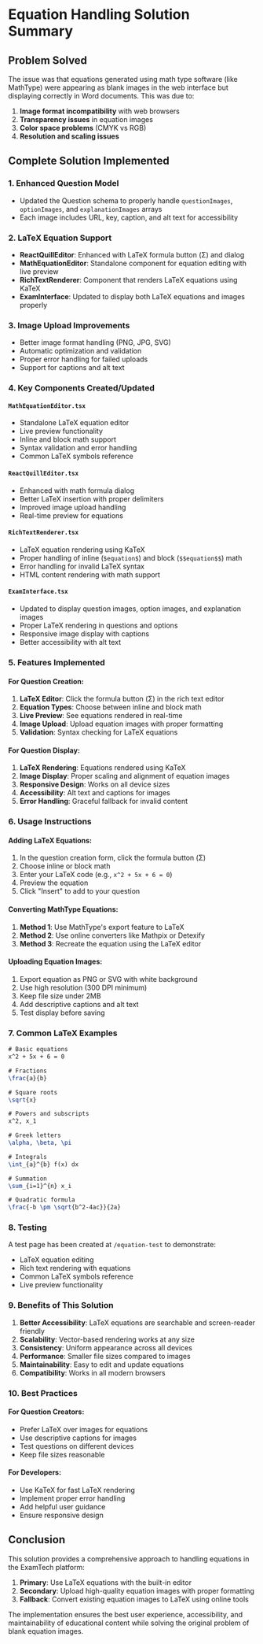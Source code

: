 # Equation Handling Solution Summary

## Problem Solved

The issue was that equations generated using math type software (like MathType) were appearing as blank images in the web interface but displaying correctly in Word documents. This was due to:

1. **Image format incompatibility** with web browsers
2. **Transparency issues** in equation images
3. **Color space problems** (CMYK vs RGB)
4. **Resolution and scaling issues**

## Complete Solution Implemented

### 1. Enhanced Question Model
- Updated the Question schema to properly handle `questionImages`, `optionImages`, and `explanationImages` arrays
- Each image includes URL, key, caption, and alt text for accessibility

### 2. LaTeX Equation Support
- **ReactQuillEditor**: Enhanced with LaTeX formula button (Σ) and dialog
- **MathEquationEditor**: Standalone component for equation editing with live preview
- **RichTextRenderer**: Component that renders LaTeX equations using KaTeX
- **ExamInterface**: Updated to display both LaTeX equations and images properly

### 3. Image Upload Improvements
- Better image format handling (PNG, JPG, SVG)
- Automatic optimization and validation
- Proper error handling for failed uploads
- Support for captions and alt text

### 4. Key Components Created/Updated

#### `MathEquationEditor.tsx`
- Standalone LaTeX equation editor
- Live preview functionality
- Inline and block math support
- Syntax validation and error handling
- Common LaTeX symbols reference

#### `ReactQuillEditor.tsx`
- Enhanced with math formula dialog
- Better LaTeX insertion with proper delimiters
- Improved image upload handling
- Real-time preview for equations

#### `RichTextRenderer.tsx`
- LaTeX equation rendering using KaTeX
- Proper handling of inline (`$equation$`) and block (`$$equation$$`) math
- Error handling for invalid LaTeX syntax
- HTML content rendering with math support

#### `ExamInterface.tsx`
- Updated to display question images, option images, and explanation images
- Proper LaTeX rendering in questions and options
- Responsive image display with captions
- Better accessibility with alt text

### 5. Features Implemented

#### For Question Creation:
1. **LaTeX Editor**: Click the formula button (Σ) in the rich text editor
2. **Equation Types**: Choose between inline and block math
3. **Live Preview**: See equations rendered in real-time
4. **Image Upload**: Upload equation images with proper formatting
5. **Validation**: Syntax checking for LaTeX equations

#### For Question Display:
1. **LaTeX Rendering**: Equations rendered using KaTeX
2. **Image Display**: Proper scaling and alignment of equation images
3. **Responsive Design**: Works on all device sizes
4. **Accessibility**: Alt text and captions for images
5. **Error Handling**: Graceful fallback for invalid content

### 6. Usage Instructions

#### Adding LaTeX Equations:
1. In the question creation form, click the formula button (Σ)
2. Choose inline or block math
3. Enter your LaTeX code (e.g., `x^2 + 5x + 6 = 0`)
4. Preview the equation
5. Click "Insert" to add to your question

#### Converting MathType Equations:
1. **Method 1**: Use MathType's export feature to LaTeX
2. **Method 2**: Use online converters like Mathpix or Detexify
3. **Method 3**: Recreate the equation using the LaTeX editor

#### Uploading Equation Images:
1. Export equation as PNG or SVG with white background
2. Use high resolution (300 DPI minimum)
3. Keep file size under 2MB
4. Add descriptive captions and alt text
5. Test display before saving

### 7. Common LaTeX Examples

```latex
# Basic equations
x^2 + 5x + 6 = 0

# Fractions
\frac{a}{b}

# Square roots
\sqrt{x}

# Powers and subscripts
x^2, x_1

# Greek letters
\alpha, \beta, \pi

# Integrals
\int_{a}^{b} f(x) dx

# Summation
\sum_{i=1}^{n} x_i

# Quadratic formula
\frac{-b \pm \sqrt{b^2-4ac}}{2a}
```

### 8. Testing

A test page has been created at `/equation-test` to demonstrate:
- LaTeX equation editing
- Rich text rendering with equations
- Common LaTeX symbols reference
- Live preview functionality

### 9. Benefits of This Solution

1. **Better Accessibility**: LaTeX equations are searchable and screen-reader friendly
2. **Scalability**: Vector-based rendering works at any size
3. **Consistency**: Uniform appearance across all devices
4. **Performance**: Smaller file sizes compared to images
5. **Maintainability**: Easy to edit and update equations
6. **Compatibility**: Works in all modern browsers

### 10. Best Practices

#### For Question Creators:
- Prefer LaTeX over images for equations
- Use descriptive captions for images
- Test questions on different devices
- Keep file sizes reasonable

#### For Developers:
- Use KaTeX for fast LaTeX rendering
- Implement proper error handling
- Add helpful user guidance
- Ensure responsive design

## Conclusion

This solution provides a comprehensive approach to handling equations in the ExamTech platform:

1. **Primary**: Use LaTeX equations with the built-in editor
2. **Secondary**: Upload high-quality equation images with proper formatting
3. **Fallback**: Convert existing equation images to LaTeX using online tools

The implementation ensures the best user experience, accessibility, and maintainability of educational content while solving the original problem of blank equation images.
